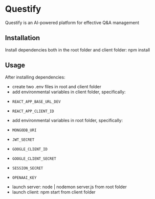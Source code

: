 # Questify

Questify is an AI-powered platform for effective Q&A management

## Installation

Install dependencies both in the root folder and client folder:
npm install

## Usage
After installing dependencies:
- create two .env files in root and client folder
- add environmental variables in client folder, specifically:
-     REACT_APP_BASE_URL_DEV
-     REACT_APP_CLIENT_ID
- add environmental variables in root folder, specifically:
-     MONGODB_URI
-     JWT_SECRET
-     GOOGLE_CLIENT_ID
-     GOOGLE_CLIENT_SECRET
-     SESSION_SECRET
-     OPENAAI_KEY

- launch server: node | nodemon server.js from root folder
- launch client: npm start from client folder
